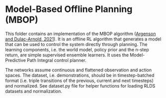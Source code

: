 # Model-Based Offline Planning (MBOP)

This folder contains an implementation of the MBOP algorithm ([Argenson and
Dulac-Arnold, 2021]). It is an offline RL algorithm that generates a model that
can be used to control the system directly through planning. The learning
components, i.e. the world model, policy prior and the n-step return, are simple
supervised ensemble learners. It uses the Model-Predictive Path Integral control
planner.

The networks assume continuous and flattened observation and action spaces. The
dataset, i.e. demonstrations, should be in timestep-batched format (i.e. triple
transitions of the previous, current and next timesteps) and normalized. See
dataset.py file for helper functions for loading RLDS datasets and
normalization.

[Argenson and Dulac-Arnold, 2021]: https://arxiv.org/abs/2008.05556

